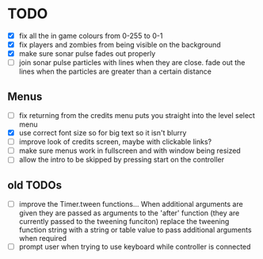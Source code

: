 # TODO
- [x] fix all the in game colours from 0-255 to 0-1
- [x] fix players and zombies from being visible on the background
- [x] make sure sonar pulse fades out properly
- [ ] join sonar pulse particles with lines when they are close. fade out the lines when the particles are greater than a certain distance

## Menus
- [ ] fix returning from the credits menu puts you straight into the level select menu
- [x] use correct font size so for big text so it isn't blurry
- [ ] improve look of credits screen, maybe with clickable links?
- [ ] make sure menus work in fullscreen and with window being resized
- [ ] allow the intro to be skipped by pressing start on the controller

## old TODOs
- [ ] improve the Timer.tween functions...
	When additional arguments are given they are passed as arguments
	to the 'after' function (they are currently passed to the tweening funciton)
	replace the tweening function string with a string or table value to pass
	additional arguments when required 
- [ ] prompt user when trying to use keyboard while controller is connected